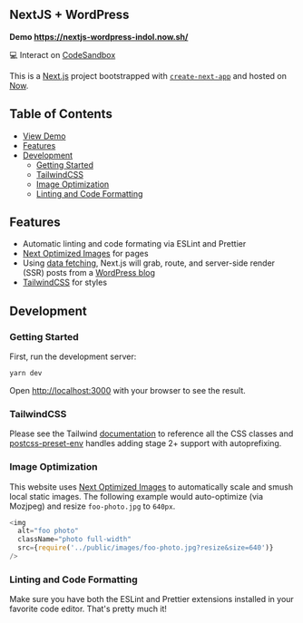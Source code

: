 ## NextJS + WordPress

**Demo https://nextjs-wordpress-indol.now.sh/**

💻 Interact on [CodeSandbox](https://codesandbox.io/s/github/gregrickaby/nextjs-wordpress)

This is a [Next.js](https://nextjs.org/) project bootstrapped with [`create-next-app`](https://github.com/zeit/next.js/tree/canary/packages/create-next-app) and hosted on [Now](https://vercel.com/).

## Table of Contents

- [View Demo](https://nextjs-wordpress-indol.now.sh/)
- [Features](#features)
- [Development](#development)
  - [Getting Started](#getting-started)
  - [TailwindCSS](#tailwindcss)
  - [Image Optimization](#image-optimization)
  - [Linting and Code Formatting](#linting-and-code-formatting)

## Features

- Automatic linting and code formating via ESLint and Prettier
- [Next Optimized Images](https://github.com/cyrilwanner/next-optimized-images) for pages
- Using [data fetching](https://nextjs.org/docs/basic-features/data-fetching), Next.js will grab, route, and server-side render (SSR) posts from a [WordPress blog](https://webdevstudios.com/blog/)
- [TailwindCSS](https://tailwindcss.com/) for styles

## Development

### Getting Started

First, run the development server:

```bash
yarn dev
```

Open [http://localhost:3000](http://localhost:3000) with your browser to see the result.

### TailwindCSS

Please see the Tailwind [documentation](https://tailwindcss.com/docs/) to reference all the CSS classes and [postcss-preset-env](https://preset-env.cssdb.org/) handles adding stage 2+ support with autoprefixing.

### Image Optimization

This website uses [Next Optimized Images](https://github.com/cyrilwanner/next-optimized-images) to automatically scale and smush local static images. The following example would auto-optimize (via Mozjpeg) and resize `foo-photo.jpg` to `640px`.

```js
<img
  alt="foo photo"
  className="photo full-width"
  src={require('../public/images/foo-photo.jpg?resize&size=640')}
/>
```

### Linting and Code Formatting

Make sure you have both the ESLint and Prettier extensions installed in your favorite code editor. That's pretty much it!
